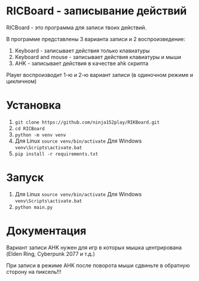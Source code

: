 RICBoard - записывание действий
==================================================

RICBoard - это программа для записи твоих действий.

В программе представлены 3 варианта записи и 2 воспроизведение:

1. Keyboard - записывает действия только клавиатуры
2. Keyboard and mouse - записывает действия клавиатуры и мыши
3. AHK - записывает действия в качестве ahk скрипта

Player воспроизводит 1-ю и 2-ю вариант записи (в одиночном режиме и цикличном)

Установка
=========

1. ```git clone https://github.com/ninja152play/RIKBoard.git```
2. ```cd RICBoard```
3. ```python -m venv venv```
4. Для Linux ```source venv/bin/activate``` Для Windows ```venv\Scripts\activate.bat```
5. ```pip install -r requirements.txt```

Запуск
======

1. Для Linux ```source venv/bin/activate``` Для Windows ```venv\Scripts\activate.bat```
2. ```python main.py```

Документация
============
Вариант записи AHK нужен для игр в которых мышка центрирована (Elden Ring, Cyberpunk 2077 и т.д.)

При записи в режиме AHK после поворота мыши сдвиньте в обратную сторону на пиксель!!!
